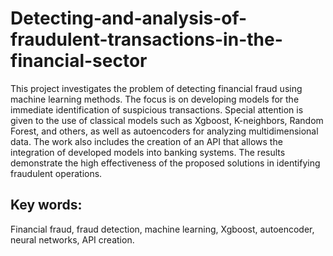 # Detecting-and-analysis-of-fraudulent-transactions-in-the-financial-sector

This project investigates the problem of detecting financial fraud using machine learning methods. The focus is on developing models for the immediate identification of suspicious transactions. Special attention is given to the use of classical models such as Xgboost, K-neighbors, Random Forest, and others, as well as autoencoders for analyzing multidimensional data. The work also includes the creation of an API that allows the integration of developed models into banking systems. The results demonstrate the high effectiveness of the proposed solutions in identifying fraudulent operations.

## Key words:
Financial fraud, fraud detection, machine learning, Xgboost, autoencoder, neural networks, API creation.
